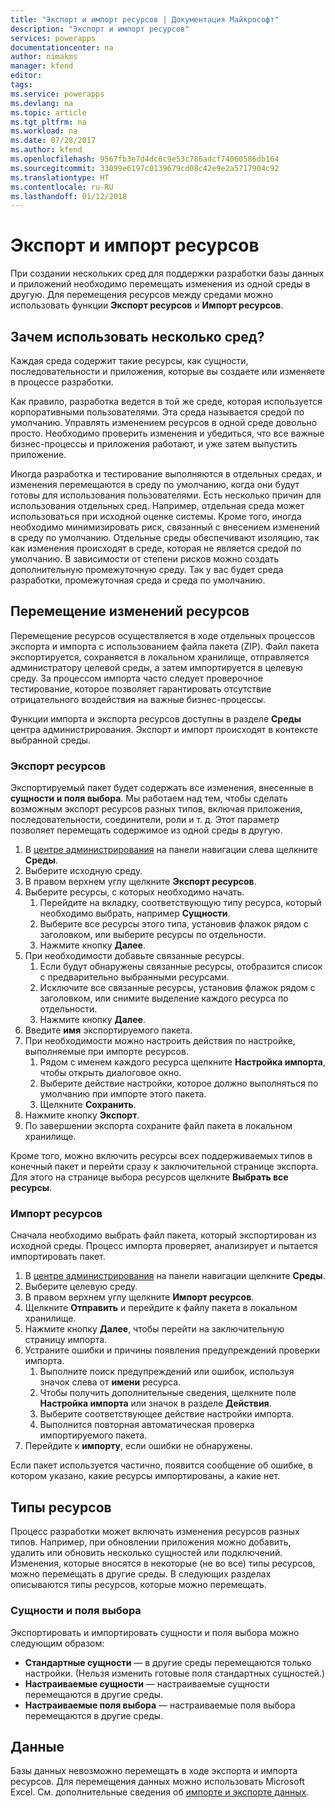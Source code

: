 ```yaml
---
title: "Экспорт и импорт ресурсов | Документация Майкрософт"
description: "Экспорт и импорт ресурсов"
services: powerapps
documentationcenter: na
author: nimakms
manager: kfend
editor: 
tags: 
ms.service: powerapps
ms.devlang: na
ms.topic: article
ms.tgt_pltfrm: na
ms.workload: na
ms.date: 07/28/2017
ms.author: kfend
ms.openlocfilehash: 9567fb3e7d4dc6c9e53c786adcf74060586db164
ms.sourcegitcommit: 33099e6197c0139679cd08c42e9e2a5717904c92
ms.translationtype: HT
ms.contentlocale: ru-RU
ms.lasthandoff: 01/12/2018
---
```

# <a name="export-and-import-resources"></a>Экспорт и импорт ресурсов
При создании нескольких сред для поддержки разработки базы данных и приложений необходимо перемещать изменения из одной среды в другую. Для перемещения ресурсов между средами можно использовать функции **Экспорт ресурсов** и **Импорт ресурсов**.

## <a name="why-use-multiple-environments"></a>Зачем использовать несколько сред?
Каждая среда содержит такие ресурсы, как сущности, последовательности и приложения, которые вы создаете или изменяете в процессе разработки. 

Как правило, разработка ведется в той же среде, которая используется корпоративными пользователями. Эта среда называется средой по умолчанию. Управлять изменением ресурсов в одной среде довольно просто. Необходимо проверить изменения и убедиться, что все важные бизнес-процессы и приложения работают, и уже затем выпустить приложение.

Иногда разработка и тестирование выполняются в отдельных средах, и изменения перемещаются в среду по умолчанию, когда они будут готовы для использования пользователями. Есть несколько причин для использования отдельных сред. Например, отдельная среда может использоваться при исходной оценке системы. Кроме того, иногда необходимо минимизировать риск, связанный с внесением изменений в среду по умолчанию. Отдельные среды обеспечивают изоляцию, так как изменения происходят в среде, которая не является средой по умолчанию. В зависимости от степени рисков можно создать дополнительную промежуточную среду. Так у вас будет среда разработки, промежуточная среда и среда по умолчанию.

## <a name="moving-resource-changes"></a>Перемещение изменений ресурсов
Перемещение ресурсов осуществляется в ходе отдельных процессов экспорта и импорта с использованием файла пакета (ZIP). Файл пакета экспортируется, сохраняется в локальном хранилище, отправляется администратору целевой среды, а затем импортируется в целевую среду. За процессом импорта часто следует проверочное тестирование, которое позволяет гарантировать отсутствие отрицательного воздействия на важные бизнес-процессы.

Функции импорта и экспорта ресурсов доступны в разделе **Среды** центра администрирования. Экспорт и импорт происходят в контексте выбранной среды.

### <a name="export-resources"></a>Экспорт ресурсов
Экспортируемый пакет будет содержать все изменения, внесенные в **сущности и поля выбора**. Мы работаем над тем, чтобы сделать возможным экспорт ресурсов разных типов, включая приложения, последовательности, соединители, роли и т. д. Этот параметр позволяет перемещать содержимое из одной среды в другую.

1. В [центре администрирования](https://admin.powerapps.com) на панели навигации слева щелкните **Среды**.
2. Выберите исходную среду.
3. В правом верхнем углу щелкните **Экспорт ресурсов**.
4. Выберите ресурсы, с которых необходимо начать.
   1. Перейдите на вкладку, соответствующую типу ресурса, который необходимо выбрать, например **Сущности**.
   2. Выберите все ресурсы этого типа, установив флажок рядом с заголовком, или выберите ресурсы по отдельности.
   3. Нажмите кнопку **Далее**.
5. При необходимости добавьте связанные ресурсы.
   1. Если будут обнаружены связанные ресурсы, отобразится список с предварительно выбранными ресурсами.
   2. Исключите все связанные ресурсы, установив флажок рядом с заголовком, или снимите выделение каждого ресурса по отдельности.
   3. Нажмите кнопку **Далее**.
6. Введите **имя** экспортируемого пакета.
7. При необходимости можно настроить действия по настройке, выполняемые при импорте ресурсов.
   1. Рядом с именем каждого ресурса щелкните **Настройка импорта**, чтобы открыть диалоговое окно.
   2. Выберите действие настройки, которое должно выполняться по умолчанию при импорте этого пакета.
   3. Щелкните **Сохранить**.
8. Нажмите кнопку **Экспорт**.
9. По завершении экспорта сохраните файл пакета в локальном хранилище.

Кроме того, можно включить ресурсы всех поддерживаемых типов в конечный пакет и перейти сразу к заключительной странице экспорта. Для этого на странице выбора ресурсов щелкните **Выбрать все ресурсы**.

### <a name="import-resources"></a>Импорт ресурсов
Сначала необходимо выбрать файл пакета, который экспортирован из исходной среды. Процесс импорта проверяет, анализирует и пытается импортировать пакет.

1. В [центре администрирования](https://admin.powerapps.com) на панели навигации щелкните **Среды**.
2. Выберите целевую среду.
3. В правом верхнем углу щелкните **Импорт ресурсов**.
4. Щелкните **Отправить** и перейдите к файлу пакета в локальном хранилище.
5. Нажмите кнопку **Далее**, чтобы перейти на заключительную страницу импорта.
6. Устраните ошибки и причины появления предупреждений проверки импорта.
   1. Выполните поиск предупреждений или ошибок, используя значок слева от **имени** ресурса.
   2. Чтобы получить дополнительные сведения, щелкните поле **Настройка импорта** или значок в разделе **Действия**.
   3. Выберите соответствующее действие настройки импорта.
   4. Выполнится повторная автоматическая проверка импортируемого пакета.
7. Перейдите к **импорту**, если ошибки не обнаружены.

Если пакет используется частично, появится сообщение об ошибке, в котором указано, какие ресурсы импортированы, а какие нет.

## <a name="resource-types"></a>Типы ресурсов
Процесс разработки может включать изменения ресурсов разных типов. Например, при обновлении приложения можно добавить, удалить или обновить несколько сущностей или подключений. Изменения, которые вносятся в некоторые (не во все) типы ресурсов, можно перемещать в другие среды. В следующих разделах описываются типы ресурсов, которые можно перемещать.

### <a name="entities-picklists"></a>Сущности и поля выбора
Экспортировать и импортировать сущности и поля выбора можно следующим образом:

* **Стандартные сущности** — в другие среды перемещаются только настройки. (Нельзя изменить готовые поля стандартных сущностей.)
* **Настраиваемые сущности** — настраиваемые сущности перемещаются в другие среды.
* **Настраиваемые поля выбора** — настраиваемые поля выбора перемещаются в другие среды.

## <a name="data"></a>Данные
Базы данных невозможно перемещать в ходе экспорта и импорта ресурсов. Для перемещения данных можно использовать Microsoft Excel. См. дополнительные сведения об [импорте и экспорте данных](data-platform-export-data.md).

